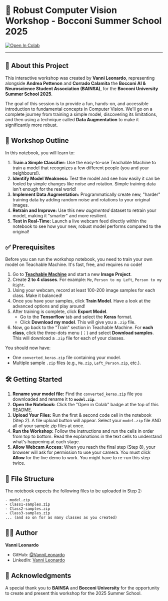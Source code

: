 # 🤖 Robust Computer Vision Workshop - Bocconi Summer School 2025

[![Open In Colab](https://colab.research.google.com/assets/colab-badge.svg)](https://colab.research.google.com/github/VanniLeonardo/Bocconi_SummerSchool_Workshop/blob/main/workshop.ipynb)

---

## 📖 About this Project

This interactive workshop was created by **Vanni Leonardo**, representing alongside **Andrea Pettenon** and **Corrado Calamita** the **Bocconi AI & Neuroscience Student Association (BAINSA)**, for the **Bocconi University Summer School 2025**.

The goal of this session is to provide a fun, hands-on, and accessible introduction to fundamental concepts in Computer Vision. We'll go on a complete journey from training a simple model, discovering its limitations, and then using a technique called **Data Augmentation** to make it significantly more robust.

## 🚀 Workshop Outline

In this notebook, you will learn to:
1.  **Train a Simple Classifier:** Use the easy-to-use Teachable Machine to train a model that recognizes a few different people (you and your neighbours!).
2.  **Identify Model Weakness:** Test the model and see how easily it can be fooled by simple changes like noise and rotation. Simple training data isn't enough for the real world!
3.  **Implement Data Augmentation:** Programmatically create new, "harder" training data by adding random noise and rotations to your original images.
4.  **Retrain and Improve:** Use this new *augmented* dataset to retrain your model, making it "smarter" and more resilient.
5.  **Test in Real-Time:** Launch a live webcam feed directly within the notebook to see how your new, robust model performs compared to the original!

## ✅ Prerequisites

Before you can run the workshop notebook, you need to train your own model on Teachable Machine. It's fast, free, and requires no code!

1.  Go to **[Teachable Machine](https://teachablemachine.withgoogle.com/)** and start a new **Image Project**.
2.  Create **2 to 4 classes**. For example: `Me`, `Person to my Left`, `Person to my Right`.
3.  Using your webcam, record at least 100-200 image samples for each class. Make it balanced!
4.  Once you have your samples, click **Train Model**. Have a look at the advanced options and play around!
5.  After training is complete, click **Export Model**.
    *   Go to the **Tensorflow** tab and select the **Keras** format.
    *   Click **Download my model**. This will give you a `.zip` file.
6.  Now, go back to the "Train" section in Teachable Machine. For **each class**, click the three-dots menu (⋮) and select **Download samples**. This will download a `.zip` file for each of your classes.

You should now have:
*   One `converted_keras.zip` file containing your model.
*   Multiple sample `.zip` files (e.g., `Me.zip`, `Left_Person.zip`, etc.).

## 🛠️ Getting Started

1.  **Rename your model file:** Find the `converted_keras.zip` file you downloaded and rename it to **`model.zip`**.
2.  **Open the Notebook:** Click the "Open in Colab" badge at the top of this README.
3.  **Upload Your Files:** Run the first & second code cell in the notebook (Step 2). A file upload button will appear. Select your `model.zip` file AND all of your sample zip files at once.
4.  **Run the Workshop:** Follow the instructions and run the cells in order from top to bottom. Read the explanations in the text cells to understand what's happening at each stage.
5.  **Allow Webcam Access:** When you reach the final step (Step 8), your browser will ask for permission to use your camera. You must click **Allow** for the live demo to work. You might have to re-run this step twice.

## 📁 File Structure

The notebook expects the following files to be uploaded in Step 2:
```
- model.zip
- Class1-samples.zip
- Class2-samples.zip
- Class3-samples.zip
... (and so on for as many classes as you created)
```

## 👨‍💻 Author

**Vanni Leonardo**
- GitHub: [@VanniLeonardo](https://github.com/VanniLeonardo)
- LinkedIn: [Vanni Leonardo](https://www.linkedin.com/in/leonardo-vanni/)


## 🙏 Acknowledgments

A special thank you to **BAINSA** and **Bocconi University** for the opportunity to create and present this workshop for the 2025 Summer School.
